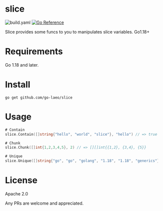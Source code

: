 # slice

![build.yaml](https://github.com/go-laeo/slice/actions/workflows/build.yaml/badge.svg) [![Go Reference](https://pkg.go.dev/badge/github.com/go-laeo/slice.svg)](https://pkg.go.dev/github.com/go-laeo/slice)

Slice provides some funcs to you to manipulates slice variables. Go1.18+

# Requirements

Go 1.18 and later.

# Install

```shell
go get github.com/go-laeo/slice
```

# Usage

```go
# Contain
slice.Contain([]string{"hello", "world", "slice"}, "hello") // => true

# Chunk
slice.Chunk([]int{1,2,3,4,5}, 2) // => [][]int{{1,2}, {3,4}, {5}}

# Unique
slice.Unique([]string{"go", "go", "golang", "1.18", "1.18", "generics"}) // => []string{"go", "golang", "1.18", "generics"}
```

# License

Apache 2.0

Any PRs are welcome and appreciated.
